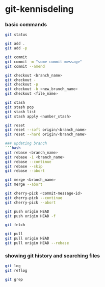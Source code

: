 # git-kennisdeling

### basic commands

```bash
git status
```
```bash
git add .
git add -p
```
```bash
git commit
git commit -m "some commit message"
git commit --amend
```

```bash
git checkout <branch_name>
git checkout -
git checkout -p
git checkout -b <new_branch_name>
git checkout <file_name>
```

```bash
git stash
git stash pop
git stash list
git stash apply <number_stash>
```

```bash
git reset
git reset --soft origin/<branch_name>
git reset --hard origin/<branch_name>

### updating branch
```bash
git rebase <branch_name>
git rebase -i <branch_name>
git rebase --continue
git rebase --skip
git rebase --abort
```

```bash
git merge <branch_name>
git merge --abort
```

```bash
git cherry-pick <commit-message-id>
git cherry-pick --continue
git cherry-pick --abort
```

```bash
git push origin HEAD
git push origin HEAD -f
```

```bash
git fetch
```

```bash
git pull
git pull origin HEAD
git pull origin HEAD --rebase
```

### showing git history and searching files
```bash
git log
git reflog
```

```bash
git grep
```

